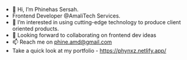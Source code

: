- 👋 Hi, I’m Phinehas Sersah.
- Frontend Developer @AmaliTech Services.
- 👀 I’m interested in using cutting-edge technology to produce client oriented products.
- 💞️ Looking forward to collaborating on frontend dev ideas
- 📫 Reach me on phine.amd@gmail.com
- Take a quick look at my portfolio - https://phynxz.netlify.app/

<!---
Phine1/Phine1 is a ✨ special ✨ repository because its `README.md` (this file) appears on your GitHub profile.
You can click the Preview link to take a look at your changes.
--->
